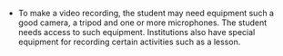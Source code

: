 * To make a video recording, the student may need equipment such a good camera, a tripod and one or more microphones. The student needs access to such equipment. Institutions also have special equipment for recording certain activities such as a lesson.